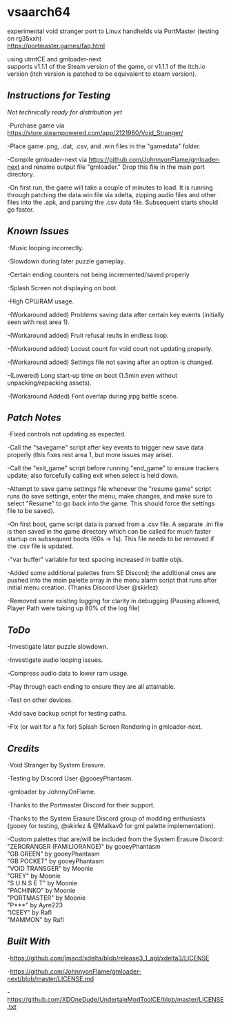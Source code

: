 # vsaarch64
experimental void stranger port to Linux handhelds via PortMaster (testing on rg35xxh)  
https://portmaster.games/faq.html  

using utmtCE and gmloader-next  
supports v1.1.1 of the Steam version of the game, or v1.1.1 of the itch.io version (itch version is patched to be equivalent to steam version). <br />

## *Instructions for Testing*

*Not technically ready for distribution yet*

-Purchase game via https://store.steampowered.com/app/2121980/Void_Stranger/ <br />

-Place game .png, .dat, .csv, and .win files in the "gamedata" folder. <br />

-Compile gmloader-next via https://github.com/JohnnyonFlame/gmloader-next and rename output file "gmloader." Drop this file in the main port directory. <br />

-On first run, the game will take a couple of minutes to load. It is running through patching the data.win file via xdelta, zipping audio files and other files into the .apk, and parsing the .csv data file. Subsequent starts should go faster. <br />

## *Known Issues*

-Music looping incorrectly. <br />

-Slowdown during later puzzle gameplay. <br />

-Certain ending counters not being incremented/saved properly <br />

-Splash Screen not displaying on boot. <br />

-High CPU/RAM usage. <br />

-(Workaround added) Problems saving data after certain key events (initially seen with rest area 1).<br />

-(Workaround added) Fruit refusal reults in endless loop. <br />

-(Workaround added) Locust count for void court not updating properly.<br />

-(Workaround added) Settings file not saving after an option is changed. <br />

-(Lowered) Long start-up time on boot (1.5min even without unpacking/repacking assets). <br />

-(Workaround Added) Font overlap during jrpg battle scene. <br />

## *Patch Notes*

-Fixed controls not updating as expected. <br />

-Call the "savegame" script after key events to trigger new save data properly (this fixes rest area 1, but more issues may arise). <br />

-Call the "exit_game" script before running "end_game" to ensure trackers update; also forcefully calling exit when select is held down. <br />

-Attempt to save game settings file whenever the "resume game" script runs (to save settings, enter the menu, make changes, and make sure to select "Resume" to go back into the game. This should force the settings file to be saved). <br />

-On first boot, game script data is parsed from a .csv file. A separate .ini file is then saved in the game directory which can be called for much faster startup on subsequent boots (60s -> 1s). This file needs to be removed if the .csv file is updated. <br />

-"var buffer" variable for text spacing increased in battle objs. <br />

-Added some additional palettes from SE Discord; the additional ones are pushed into the main palette array in the menu alarm script that runs after initial menu creation. (Thanks Discord User @skirlez)  <br />

-Removed some existing logging for clarity in debugging (Pausing allowed, Player Path were taking up 80% of the log file)

## *ToDo*

-Investigate later puzzle slowdown. <br />

-Investigate audio looping issues. <br />

-Compress audio data to lower ram usage. <br />

-Play through each ending to ensure they are all attainable. <br />

-Test on other devices. <br />

-Add save backup script for testing paths. <br />

-Fix (or wait for a fix for) Splash Screen Rendering in gmloader-next. <br />

## *Credits*

-Void Stranger by System Erasure.  <br />

-Testing by Discord User @gooeyPhantasm. <br />

-gmloader by JohnnyOnFlame. <br />

-Thanks to the Portmaster Discord for their support.  <br />

-Thanks to the System Erasure Discord group of modding enthusiasts (gooey for testing, @skirlez & @Malkav0 for gml palette implementation). <br />

-Custom palettes that are/will be included from the System Erasure Discord: <br />
    "ZERORANGER (FAMILIORANGE)" by gooeyPhantasm  <br />
    "GB GREEN" by gooeyPhantasm  <br />
    "GB POCKET" by gooeyPhantasm  <br />
    "VOID TRANSGER" by Moonie  <br />
    "GREY" by Moonie  <br />
    "S U N S E T" by Moonie <br />
    "PACHINKO" by Moonie <br />
    "PORTMASTER" by Moonie <br />
    "P***" by Ayre223 <br />
    "ICEEY" by Rafl <br />
    "MAMMON" by Rafl <br />
    
## *Built With*

-https://github.com/jmacd/xdelta/blob/release3_1_apl/xdelta3/LICENSE <br />

-https://github.com/JohnnyonFlame/gmloader-next/blob/master/LICENSE.md <br />

-https://github.com/XDOneDude/UndertaleModToolCE/blob/master/LICENSE.txt <br />
